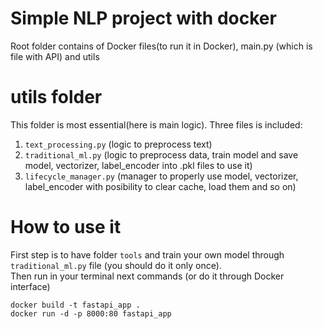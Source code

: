 # Simple NLP project with docker
Root folder contains of Docker files(to run it in Docker), main.py (which is file with API) and utils

# utils folder
This folder is most essential(here is main logic). Three files is included:

1. `text_processing.py` (logic to preprocess text)
2. `traditional_ml.py` (logic to preprocess data, train model and save model, vectorizer, label_encoder into .pkl files to use it)
3. `lifecycle_manager.py` (manager to properly use model, vectorizer, label_encoder with posibility to clear cache, load them and so on)

# How to use it
First step is to have folder `tools` and train your own model through `traditional_ml.py` file (you should do it only once).
<br>
Then run in your terminal next commands (or do it through Docker interface)
```
docker build -t fastapi_app .
docker run -d -p 8000:80 fastapi_app
```
